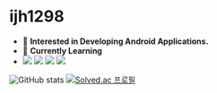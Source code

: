 <h1>ijh1298</h1>

- 💬 **Interested in Developing Android Applications.**
- 🌱 **Currently Learning**
- <a href="https://developer.mozilla.org/ko/docs/Web/JavaScript"><img src="https://img.shields.io/badge/Android-34A853?style=for-the-badge&logo=Android&logoColor=white"/></a> <a href="https://kotlinlang.org/docs/basic-syntax.html"><img src="https://img.shields.io/badge/Kotlin-7F52FF?style=for-the-badge&logo=Kotlin&logoColor=white"/></a> <a href="https://react.dev/learn"><img src="https://img.shields.io/badge/React-61DAFB?style=for-the-badge&logo=React&logoColor=black"/></a> <a href="https://learn.microsoft.com/ko-kr/cpp/cpp/?view=msvc-170"><img src="https://img.shields.io/badge/C++-00599C?style=for-the-badge&logo=Cplusplus&logoColor=white"/></a> 

![GitHub stats](https://github-readme-stats.vercel.app/api?username=ijh1298&show_icons=true&theme=darcula&locale=kr&line_height=21)
[![Solved.ac 프로필](http://mazassumnida.wtf/api/v2/generate_badge?boj=ijh1298)](https://solved.ac/ijh1298)

<!---
ijh1298/ijh1298 is a ✨ special ✨ repository because its `README.md` (this file) appears on your GitHub profile.
You can click the Preview link to take a look at your changes.
--->
